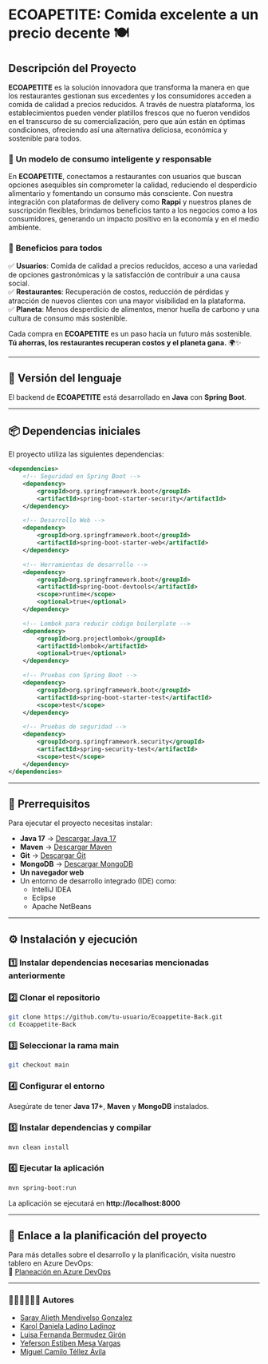 # **ECOAPETITE: Comida excelente a un precio decente** 🍽️ 

## **Descripción del Proyecto**
**ECOAPETITE** es la solución innovadora que transforma la manera en que los restaurantes gestionan sus excedentes y los consumidores acceden a comida de calidad a precios reducidos. A través de nuestra plataforma, los establecimientos pueden vender platillos frescos que no fueron vendidos en el transcurso de su comercialización, pero que aún están en óptimas condiciones, ofreciendo así una alternativa deliciosa, económica y sostenible para todos.

### 🌱 **Un modelo de consumo inteligente y responsable**  
En **ECOAPETITE**, conectamos a restaurantes con usuarios que buscan opciones asequibles sin comprometer la calidad, reduciendo el desperdicio alimentario y fomentando un consumo más consciente. Con nuestra integración con plataformas de delivery como **Rappi** y nuestros planes de suscripción flexibles, brindamos beneficios tanto a los negocios como a los consumidores, generando un impacto positivo en la economía y en el medio ambiente.

### 🚀 **Beneficios para todos**  
✅ **Usuarios**: Comida de calidad a precios reducidos, acceso a una variedad de opciones gastronómicas y la satisfacción de contribuir a una causa social.  
✅ **Restaurantes**: Recuperación de costos, reducción de pérdidas y atracción de nuevos clientes con una mayor visibilidad en la plataforma.  
✅ **Planeta**: Menos desperdicio de alimentos, menor huella de carbono y una cultura de consumo más sostenible.  

Cada compra en **ECOAPETITE** es un paso hacia un futuro más sostenible. **Tú ahorras, los restaurantes recuperan costos y el planeta gana.** 🌍✨  


---

## **📌 Versión del lenguaje**
El backend de **ECOAPETITE** está desarrollado en **Java** con **Spring Boot**.

---

## **📦 Dependencias iniciales**
El proyecto utiliza las siguientes dependencias:

```xml
<dependencies>
    <!-- Seguridad en Spring Boot -->
    <dependency>
        <groupId>org.springframework.boot</groupId>
        <artifactId>spring-boot-starter-security</artifactId>
    </dependency>

    <!-- Desarrollo Web -->
    <dependency>
        <groupId>org.springframework.boot</groupId>
        <artifactId>spring-boot-starter-web</artifactId>
    </dependency>

    <!-- Herramientas de desarrollo -->
    <dependency>
        <groupId>org.springframework.boot</groupId>
        <artifactId>spring-boot-devtools</artifactId>
        <scope>runtime</scope>
        <optional>true</optional>
    </dependency>

    <!-- Lombok para reducir código boilerplate -->
    <dependency>
        <groupId>org.projectlombok</groupId>
        <artifactId>lombok</artifactId>
        <optional>true</optional>
    </dependency>

    <!-- Pruebas con Spring Boot -->
    <dependency>
        <groupId>org.springframework.boot</groupId>
        <artifactId>spring-boot-starter-test</artifactId>
        <scope>test</scope>
    </dependency>

    <!-- Pruebas de seguridad -->
    <dependency>
        <groupId>org.springframework.security</groupId>
        <artifactId>spring-security-test</artifactId>
        <scope>test</scope>
    </dependency>
</dependencies>
```

---

## **🔧 Prerrequisitos**
Para ejecutar el proyecto necesitas instalar:

- **Java 17** → [Descargar Java 17](https://adoptium.net/temurin/releases/?version=17)
- **Maven** → [Descargar Maven](https://maven.apache.org/download.cgi)
- **Git** → [Descargar Git](https://git-scm.com/downloads)
- **MongoDB** → [Descargar MongoDB](https://www.mongodb.com/try/download/community)
- **Un navegador web**
- Un entorno de desarrollo integrado (IDE) como:
  - IntelliJ IDEA
  - Eclipse
  - Apache NetBeans

---

## **⚙️ Instalación y ejecución**
### 1️⃣ Instalar dependencias necesarias mencionadas anteriormente 

### 2️⃣ Clonar el repositorio
```bash
git clone https://github.com/tu-usuario/Ecoappetite-Back.git
cd Ecoappetite-Back
```

### 3️⃣ Seleccionar la rama main
```bash
git checkout main
```

### 4️⃣ Configurar el entorno
Asegúrate de tener **Java 17+**, **Maven** y **MongoDB** instalados.

### 5️⃣ Instalar dependencias y compilar
```bash
mvn clean install
```

### 6️⃣ Ejecutar la aplicación
```bash
mvn spring-boot:run
```

La aplicación se ejecutará en **http://localhost:8000**

---

## **📌 Enlace a la planificación del proyecto**
Para más detalles sobre el desarrollo y la planificación, visita nuestro tablero en Azure DevOps:  
🔗 [Planeación en Azure DevOps](https://dev.azure.com/IETI-2025/Ecoappetite/_sprints/taskboard/Ecoappetite%20Team/Ecoappetite/Sprint%201)

---
### 👩🏼‍💻👨🏻‍💻 Autores

- [Saray Alieth Mendivelso Gonzalez](https://github.com/saraygonm)
- [Karol Daniela Ladino Ladinoz](https://github.com/20042000)
- [Luisa Fernanda Bermudez Girón](https://github.com/LuisaGiron)
- [Yeferson Estiben Mesa Vargas](https://github.com/JffMv)
- [Miguel Camilo Téllez Ávila](https://github.com/miguel-tellez)
